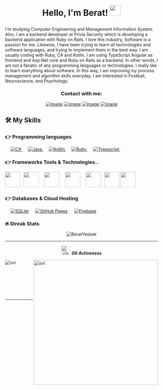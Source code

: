 

<h1><p align="center">Hello, I'm Berat! <img src="https://media.giphy.com/media/hvRJCLFzcasrR4ia7z/giphy.gif" width="35px"></h1></p>

I'm studying Computer Engineering and Management Information
System. Also, I am a backend developer at Privia Security which is
developing a backend application with Ruby on Rails. I love this
industry, Software is a passion for me. Likewise, I have been trying to
learn all technologies and software languages, and trying to
implement them in the best way. I am usually coding with Ruby, C#
and Kotlin, I am using TypeScript Angular as frontend and Asp.Net
core and Ruby on Rails as a backend. In other words, I am not a
fanatic of any programming languages or technologies. I really like
to learn everything about software. In this way, I am improving my
process management and algorithm skills everyday. I am interested
in Football, Neuroscience, and Psychology.


<h3 align="center">Contact with me:</h3>
<div align="center">

[![image](https://img.shields.io/badge/LinkedIn-0077B5?style=for-the-badge&logo=linkedin&logoColor=white)](https://www.linkedin.com/in/berat-yesbek-89b6821b0/)
[![image](https://img.shields.io/badge/Instagram-E4405F?style=for-the-badge&logo=instagram&logoColor=white)](https://www.instagram.com/beratybk/)
[![image](https://img.shields.io/badge/Twitter-1DA1F2?style=for-the-badge&logo=twitter&logoColor=white)](https://twitter.com/BeratYesbekk)
[![image](https://img.shields.io/badge/Gmail-D14836?style=for-the-badge&logo=gmail&logoColor=white)](mailto:beratyesbek@gmail.com)
  
</div>



## 🛠️ My Skills

### 👉 Programming languages

<p align="left"> 
  &emsp;
  <a href="" target="_blank"> 
     <img alt="C#" src="https://img.shields.io/badge/csharp%20-%23F7DF1E.svg?logo=csharp&logoColor=white&color=5cb85c">
   </a>
  &emsp;
  <a href="">
    <img alt="Java" src="https://img.shields.io/badge/java-%23F7DF1E.svg?logo=java&logoColor=white&color=orange"/>
  </a>
   &emsp;
  <a href="">
    <img alt="Kotlin" src="https://img.shields.io/badge/kotlin-%23F7DF1E.svg?logo=kotlin&logoColor=white&color=purple"/>
  </a>
    &emsp;
  <a href="">
    <img alt="Ruby" src="https://img.shields.io/badge/ruby-%23F7DF1E.svg?logo=ruby&logoColor=white&color=d9534f"/>
  </a>
    &emsp;
  <a href="">
    <img alt="Typescript" src="https://img.shields.io/badge/typescript-%23F7DF1E.svg?logo=typescript&logoColor=white&color=5bc0de"/>
  </a>
      &emsp;
</p>

### 👉  Frameworks Tools & Technologies..
<p align="left">
  <code><img height="50" src="https://www.vectorlogo.zone/logos/springio/springio-ar21.svg"></code>
  <code> <img height="50" src="https://www.vectorlogo.zone/logos/dotnet/dotnet-ar21.svg"> </code>
  <code> <img height="50" src="https://www.vectorlogo.zone/logos/android/android-ar21.svg"> </code>
  <code> <img height="50" src="https://www.vectorlogo.zone/logos/angular/angular-ar21.svg"> </code>
   <code> <img height="50" src="https://www.vectorlogo.zone/logos/reactjs/reactjs-ar21.svg"> </code>
   <code><img height="50" src="https://www.vectorlogo.zone/logos/github/github-icon.svg"></code>
   <code><img height="50" src="https://cdn3.iconfinder.com/data/icons/popular-services-brands-vol-2/512/ruby-on-rails-512.svg"></code>

</p>

### 👉 Databases & Cloud Hosting
<p align="left">
  &emsp;
    <a href="https://www.sqlite.org/"><img alt="SQLite" src ="https://img.shields.io/badge/sqlite-%2307405e.svg?style=flat&logo=sqlite&logoColor=white"/></a>
  &emsp;
    <a href="https://www.github.com"><img alt="GitHub Pages" src="https://img.shields.io/badge/postgresql%20-%23F7DF1E.svg?logo=postgresql&logoColor=white&color=5bc0de"></a>
  &emsp;
    <a href="https://firebase.google.com/"><img alt="Firebase" src ="https://img.shields.io/badge/Firebase-%23316192.svg?logo=firebase&logoColor=black&color=yellow"></a>
    &emsp;
 </p>


### 🔥 Streak Stats
<p align="center"><img src="https://github-readme-streak-stats.herokuapp.com/?user=BeratYesbek&theme=algolia" alt="BeratYesbek"  /></p>

<hr>
<p align="center">
 <img src="https://media.giphy.com/media/W5eoZHPpUx9sapR0eu/giphy.gif" width="30px" alt="Git"/>&nbsp;<i><b>Git Activeness</b></i></p>
 
<p><img align="left" src="https://github-readme-stats.vercel.app/api/top-langs?username=BeratYesbek&show_icons=true&locale=en&layout=compact&theme=chartreuse-dark&hide=python,html,css" alt="ovi" /></p>
<p>&nbsp;<img align="right" src="https://github-readme-stats.vercel.app/api?username=BeratYesbek&show_icons=true&locale=en&theme=chartreuse-dark" alt="ovi" width="410" /></p>
<br><br><br><br><br>

<hr>
